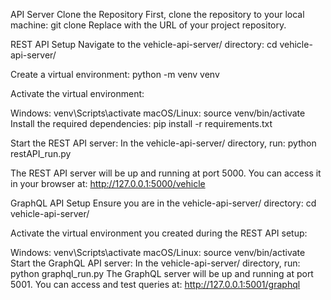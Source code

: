 API Server
Clone the Repository
First, clone the repository to your local machine: git clone <repository-url> Replace <repository-url> with the URL of your project repository.

REST API Setup
Navigate to the vehicle-api-server/ directory: cd vehicle-api-server/

Create a virtual environment: python -m venv venv

Activate the virtual environment:

Windows: venv\Scripts\activate
macOS/Linux: source venv/bin/activate
Install the required dependencies: pip install -r requirements.txt

Start the REST API server: In the vehicle-api-server/ directory, run: python restAPI_run.py

The REST API server will be up and running at port 5000. You can access it in your browser at: http://127.0.0.1:5000/vehicle

GraphQL API Setup
Ensure you are in the vehicle-api-server/ directory: cd vehicle-api-server/

Activate the virtual environment you created during the REST API setup:

Windows: venv\Scripts\activate
macOS/Linux: source venv/bin/activate
Start the GraphQL API server: In the vehicle-api-server/ directory, run: python graphql_run.py
The GraphQL server will be up and running at port 5001. You can access and test queries at: http://127.0.0.1:5001/graphql
